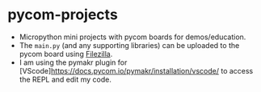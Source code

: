 # pycom-projects
* Micropython mini projects with pycom boards for demos/education.
* The `main.py` (and any supporting libraries) can be uploaded to the pycom board using [Filezilla](https://docs.pycom.io/gettingstarted/programming/ftp#filezilla).  
* I am using the pymakr plugin for [VScode]https://docs.pycom.io/pymakr/installation/vscode/ to access the REPL and edit my code.